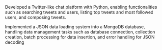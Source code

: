 Developed a Twitter-like chat platform with Python, enabling functionalities such as searching tweets and
users, listing top tweets and most followed users, and composing tweets.

Implemented a JSON data loading system into a MongoDB database, handling data management tasks
such as database connection, collection creation, batch processing for data insertion, and error handling for
JSON decoding
